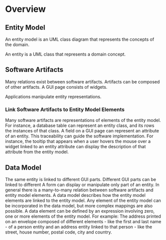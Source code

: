 # Overview
## Entity Model
An entity model is an UML class diagram that represents the concepts of the domain.

An entity is a UML class that represents a domain concept.

## Software Artifacts
Many relations exist between software artifacts. Artifacts can be composed of other artifacts. A GUI page consists of widgets. 

Applications manipulate entity representations.

### Link Software Artifacts to Entity Model Elements
Many software artifacts are representations of elements of the entity model. For instance, a database table can represent an entity class, and its rows the instances of that class. A field on a GUI page can represent an attribute of an entity.
This traceability can guide the software implementation. For instance, the tooltip that appears when a user hovers the mouse over a widget linked to an entity attribute can display the description of that attribute from the entity model.

## Data Model
The same entity is linked to different GUI parts. Different GUI parts can be linked to different
A form can display or manipulate only part of an entity. 
In general there is a many-to-many relation between software artifacts and entity model elements.
A data model describes how the entity model elements are linked to the entity model.
Any element of the entity model can be incorporated in the data model, but more complex mappings are also possible.
A data element can be defined by an expression involving zero, one or more elements of the entity model. For example: The address printed on an envelope composed of different elements - like the first and last name - of a person entity and an address entity linked to that person - like the street, house number, postal code, city and country.